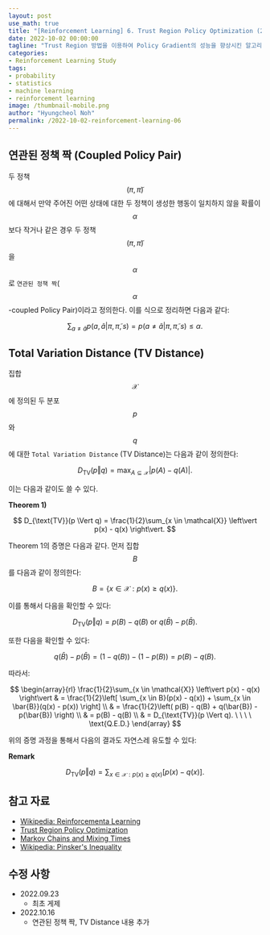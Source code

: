 ```yaml
---
layout: post
use_math: true
title: "[Reinforcement Learning] 6. Trust Region Policy Optimization (2)"
date: 2022-10-02 00:00:00
tagline: "Trust Region 방법을 이용하여 Policy Gradient의 성능을 향상시킨 알고리즘인 Trust Region Policy Optimization에 대해서 정리"
categories:
- Reinforcement Learning Study
tags:
- probability
- statistics
- machine learning
- reinforcement learning
image: /thumbnail-mobile.png
author: "Hyungcheol Noh"
permalink: /2022-10-02-reinforcement-learning-06
---
```


## 연관된 정책 짝 (Coupled Policy Pair)
두 정책 $$(\pi, \tilde{\pi})$$에 대해서 만약 주어진 어떤 상태에 대한 두 정책이 생성한 행동이 일치하지 않을 확률이 $$\alpha$$보다 작거나 같은 경우 두 정책 $$(\pi, \tilde{\pi})$$을 $$\alpha$$로 `연관된 정책 짝`($$\alpha$$-coupled Policy Pair)이라고 정의한다. 이를 식으로 정리하면 다음과 같다:

$$
\sum_{a \neq \tilde{a}} p(a, \tilde{a} \vert \pi, \tilde{\pi}, s) = p(a \neq \tilde{a} \vert \pi, \tilde{\pi}, s) \leq \alpha.
$$

## Total Variation Distance (TV Distance)
집합 $$\mathcal{X}$$에 정의된 두 분포 $$p$$와 $$q$$에 대한 `Total Variation Distance` (TV Distance)는 다음과 같이 정의한다:

$$
D_{\text{TV}}(p \Vert q) = \max_{A \subseteq \mathcal{X}} \left\vert p(A) - q(A) \right\vert.
$$

이는 다음과 같이도 쓸 수 있다.

**Theorem 1)**

$$
D_{\text{TV}}(p \Vert q) = \frac{1}{2}\sum_{x \in \mathcal{X}} \left\vert p(x) - q(x) \right\vert.
$$

Theorem 1의 증명은 다음과 같다. 먼저 집합 $$B$$를 다음과 같이 정의한다:

$$
B = \left\{ x \in \mathcal{X}: p(x) \geq q(x) \right\}.
$$

이를 통해서 다음을 확인할 수 있다:

$$
D_{\text{TV}}(p \Vert q) = p(B) - q(B) \ \text{or} \ q(\bar{B}) - p(\bar{B}).
$$

또한 다음을 확인할 수 있다:

$$
q(\bar{B}) - p(\bar{B}) = (1 - q(B)) - (1 - p(B)) = p(B) - q(B).
$$

따라서:

$$
\begin{array}{rl}
\frac{1}{2}\sum_{x \in \mathcal{X}} \left\vert p(x) - q(x) \right\vert
& = \frac{1}{2}\left[ \sum_{x \in B}(p(x) - q(x)) + \sum_{x \in \bar{B}}(q(x) - p(x)) \right] \\
& = \frac{1}{2}\left( p(B) - q(B) + q(\bar{B}) - p(\bar{B}) \right) \\
& = p(B) - q(B) \\
& = D_{\text{TV}}(p \Vert q). \ \ \ \ \text{Q.E.D.}
\end{array}
$$

위의 증명 과정을 통해서 다음의 결과도 자연스레 유도할 수 있다:

**Remark**

$$
D_{\text{TV}}(p \Vert q) = \sum_{x \in \mathcal{X}: p(x) \geq q(x)} \left[ p(x) - q(x) \right].
$$

## 참고 자료
- [Wikipedia: Reinforcementa Learning](https://en.wikipedia.org/wiki/Reinforcement_learning)
- [Trust Region Policy Optimization](https://arxiv.org/pdf/1502.05477.pdf)
- [Markov Chains and Mixing Times](http://103.47.12.35/bitstream/handle/1/2397/PS51%20mcmt2e.pdf?sequence=1&isAllowed=y)
- [Wikipedia: Pinsker's Inequality](https://en.wikipedia.org/wiki/Pinsker%27s_inequality)

## 수정 사항
- 2022.09.23
    - 최초 게제
- 2022.10.16
    - 연관된 정책 짝, TV Distance 내용 추가